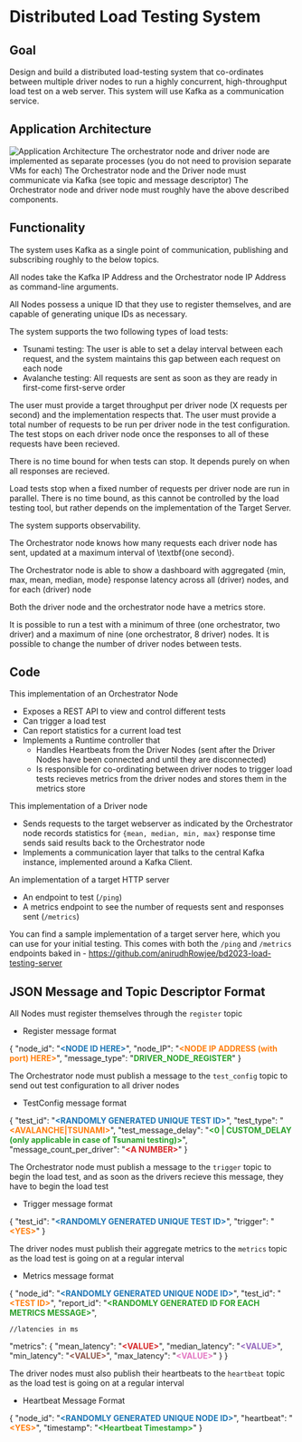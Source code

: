 # Distributed Load Testing System

## Goal

Design and build a distributed load-testing system that co-ordinates between
multiple driver nodes to run a highly concurrent, high-throughput load test on a
web server. This system will use Kafka as a communication service.

## Application Architecture

![Application Architecture](image.png)
The orchestrator node and driver node are implemented as separate processes
(you do not need to provision separate VMs for each)
The Orchestrator node and the Driver node must communicate via Kafka (see
topic and message descriptor)
The Orchestrator node and driver node must roughly have the above described
components.

## Functionality

The system uses Kafka as a single point of communication, publishing and
subscribing roughly to the below topics.

All nodes take the Kafka IP Address and the Orchestrator node IP Address as
command-line arguments.

All Nodes possess a unique ID that they use to register themselves, and
are capable of generating unique IDs as necessary.

The system supports the two following types of load tests:

- Tsunami testing: The user is able to set a delay interval between
  each request, and the system maintains this gap between each request on
  each node
- Avalanche testing: All requests are sent as soon as they are ready in
  first-come first-serve order

The user must provide a target throughput per driver node (X requests per
second) and the implementation respects that. The user must provide a
total number of requests to be run per driver node in the test
configuration.
The test stops on each driver node once the responses to all
of these requests have been recieved.

There is no time bound for when tests can stop. It depends purely on when
all responses are recieved.

Load tests stop when a fixed number of requests per driver node are run in
parallel. There is no time bound, as this cannot be controlled by the load
testing tool, but rather depends on the implementation of the Target Server.

The system supports observability.

The Orchestrator node knows how many requests each driver node has sent,
updated at a maximum interval of \textbf{one second}.

The Orchestrator node is able to show a dashboard with aggregated {min,
max, mean, median, mode} response latency across all (driver) nodes, and for
each (driver) node

Both the driver node and the orchestrator node have a metrics store.

It is possible to run a test with a minimum of three (one
orchestrator, two driver) and a maximum of nine (one orchestrator, 8 driver)
nodes.
It is possible to change the number of driver nodes between tests.


## Code
This implementation of an Orchestrator Node

- Exposes a REST API to view and control different tests
- Can trigger a load test
- Can report statistics for a current load test
- Implements a Runtime controller that
  - Handles Heartbeats from the Driver Nodes (sent after the Driver Nodes
have been connected and until they are disconnected)
  - Is responsible for co-ordinating between driver nodes to trigger load
tests
recieves metrics from the driver nodes and stores them in the metrics
store

This implementation of a Driver node

- Sends requests to the target webserver as indicated by the Orchestrator
node records statistics for `{mean, median, min, max}` response time
sends said results back to the Orchestrator node
- Implements a communication layer that talks to the central Kafka instance,
implemented around a Kafka Client.

An implementation of a target HTTP server

- An endpoint to test (`/ping`)
- A metrics endpoint to see the number of requests sent and responses sent
(`/metrics`)

You can find a sample implementation of a target server here, which you can use
for your initial testing. This comes with both the `/ping` and `/metrics`
endpoints baked in -
https://github.com/anirudhRowjee/bd2023-load-testing-server

## JSON Message and Topic Descriptor Format

All Nodes must register themselves through the `register` topic

- Register message format

{
  "node_id": "<span style='color: #1f77b4; font-weight: bold;'>&lt;NODE ID HERE&gt;</span>",
  "node_IP": "<span style='color: #ff7f0e; font-weight: bold;'>&lt;NODE IP ADDRESS (with port) HERE&gt;</span>",
  "message_type": "<span style='color: #2ca02c; font-weight: bold;'>DRIVER_NODE_REGISTER</span>"
}

The Orchestrator node must publish a message to the `test_config` topic to send
out test configuration to all driver nodes

- TestConfig message format


{
  "test_id": "<span style='color: #1f77b4; font-weight: bold;'>&lt;RANDOMLY GENERATED UNIQUE TEST ID&gt;</span>",
  "test_type": "<span style='color: #ff7f0e; font-weight: bold;'>&lt;AVALANCHE|TSUNAMI&gt;</span>",
  "test_message_delay": "<span style='color: #2ca02c; font-weight: bold;'>&lt;0 | CUSTOM_DELAY (only applicable in case of Tsunami testing)&gt;</span>",
  "message_count_per_driver": "<span style='color: #d62728; font-weight: bold;'>&lt;A NUMBER&gt;</span>"
}

The Orchestrator node must publish a message to the `trigger` topic to begin the
load test, and as soon as the drivers recieve this message, they have to begin
the load test

- Trigger message format

{
  "test_id": "<span style='color: #1f77b4; font-weight: bold;'>&lt;RANDOMLY GENERATED UNIQUE TEST ID&gt;</span>",
  "trigger": "<span style='color: #ff7f0e; font-weight: bold;'>&lt;YES&gt;</span>"
}

The driver nodes must publish their aggregate metrics to the `metrics` topic as
the load test is going on at a regular interval

- Metrics message format

{
  "node_id": "<span style='color: #1f77b4; font-weight: bold;'>&lt;RANDOMLY GENERATED UNIQUE NODE ID&gt;</span>",
  "test_id": "<span style='color: #ff7f0e; font-weight: bold;'>&lt;TEST ID&gt;</span>",
  "report_id": "<span style='color: #2ca02c; font-weight: bold;'>&lt;RANDOMLY GENERATED ID FOR EACH METRICS MESSAGE&gt;</span>",
  
  `//latencies in ms`
  
  
  "metrics": {
    "mean_latency": "<span style='color: #d62728; font-weight: bold;'>&lt;VALUE&gt;</span>",
    "median_latency": "<span style='color: #9467bd; font-weight: bold;'>&lt;VALUE&gt;</span>",
    "min_latency": "<span style='color: #8c564b; font-weight: bold;'>&lt;VALUE&gt;</span>",
    "max_latency": "<span style='color: #e377c2; font-weight: bold;'>&lt;VALUE&gt;</span>"
  }
}

The driver nodes must also publish their heartbeats to the `heartbeat` topic as
the load test is going on at a regular interval

- Heartbeat Message Format

{
  "node_id": "<span style='color: #1f77b4; font-weight: bold;'>&lt;RANDOMLY GENERATED UNIQUE NODE ID&gt;</span>",
  "heartbeat": "<span style='color: #ff7f0e; font-weight: bold;'>&lt;YES&gt;</span>",
  "timestamp": "<span style='color: #2ca02c; font-weight: bold;'>&lt;Heartbeat Timestamp&gt;</span>"
}









